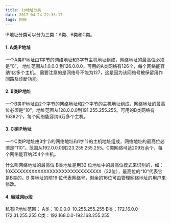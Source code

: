 ```yaml
---
title: ip地址分类
date: 2017-04-24 22:33:17
tags: 网络
---
```


IP地址分类可以分为三类：A类、B类和C类。
<!--more-->
#### 1. A类IP地址 

一个A类IP地址由1字节的网络地址和3字节主机地址组成，网络地址的最高位必须是“0”， 地址范围从1.0.0.0 到126.0.0.0。可用的A类网络有126个，每个网络能容纳1亿多个主机。 需要注意的是网络号不能为127，这是因为该网络号被保留用作回路及诊断功能。 

#### 2. B类IP地址 

一个B类IP地址由2个字节的网络地址和2个字节的主机地址组成，网络地址的最高位必须是“10”，地址范围从128.0.0.0到191.255.255.255。可用的B类网络有16382个，每个网络能容纳6万多个主机。 

#### 3. C类IP地址 

一个C类IP地址由3字节的网络地址和1字节的主机地址组成，网络地址的最高位必须是“110”。范围从192.0.0.0到223.255.255.255。C类网络可达209万余个，每个网络能容纳254个主机。

什么叫网络地址的最高位
B类地址是用32 位地址中的最高位模式来识别的，如：
10XXXXXXXXXXXXXXXXXXXXXXXXXXXXXX（32位），最高位的“10”代表它是B类的。B 类地址的前16 位代表网络号，剩余的16位可由管理网络地址的用户来修改。

#### 4. 局域网ip段

私有IP地址范围： 
  A类：10.0.0.0-10.255.255.255
  B类：172.16.0.0-172.31.255.255 
  C类：192.168.0.0-192.168.255.255
